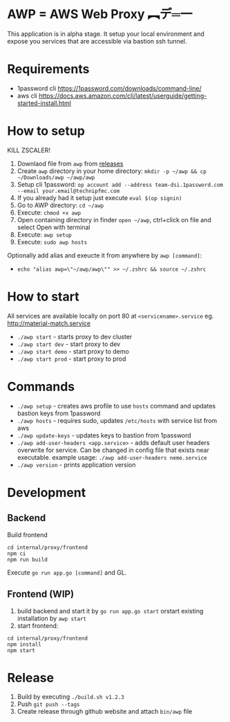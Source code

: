 # AWP = AWS Web Proxy ︻デ═一

This application is in alpha stage. It setup your local environment and expose you services that are accessible via bastion ssh tunnel.

# Requirements

- 1password cli https://1password.com/downloads/command-line/
- aws cli https://docs.aws.amazon.com/cli/latest/userguide/getting-started-install.html

# How to setup

KILL ZSCALER!

1. Downlaod file from `awp` from [releases](https://github.com/tfmcdigital/aws-web-proxy/releases/latest)
2. Create `awp` directory in your home directory: `mkdir -p ~/awp && cp ~/Downloads/awp ~/awp/awp`
3. Setup cli 1password: `op account add --address team-dsi.1password.com --email your.email@technipfmc.com`
4. If you already had it setup just execute `eval $(op signin)`
5. Go to AWP directory: `cd ~/awp`
6. Execute: `chmod +x awp`
7. Open containing directory in finder `open ~/awp`, ctrl+click on file and select Open with terminal
8. Execute: `awp setup`
9. Execute: `sudo awp hosts`

Optionally add alias and exeucte it from anywhere by `awp [command]`:

- `echo "alias awp=\"~/awp/awp\"" >> ~/.zshrc && source ~/.zshrc`

# How to start

All services are available locally on port 80 at `<servicename>.service` eg. http://material-match.service

- `./awp start` - starts proxy to dev cluster
- `./awp start dev` - start proxy to dev
- `./awp start demo` - start proxy to demo
- `./awp start prod` - start proxy to prod

# Commands

- `./awp setup` - creates aws profile to use `hosts` command and updates bastion keys from 1password
- `./awp hosts` - requires sudo, updates `/etc/hosts` with service list from aws
- `./awp update-keys` - updates keys to bastion from 1password
- `./awp add-user-headers <app.service>` - adds default user headers overwrite for service. Can be changed in config file that exists near executable. example usage: `./awp add-user-headers nemo.service`
- `./awp version` - prints application version

# Development

## Backend

Build frontend

```
cd internal/proxy/frontend
npm ci
npm run build
```

Execute `go run app.go [command]` and GL.

## Frontend (WIP)

1. build backend and start it by `go run app.go start` orstart existing installation by `awp start`
2. start frontend:

```
cd internal/proxy/frontend
npm install
npm start
```

# Release

1. Build by executing `./build.sh v1.2.3`
2. Push `git push --tags`
3. Create release through github website and attach `bin/awp` file
